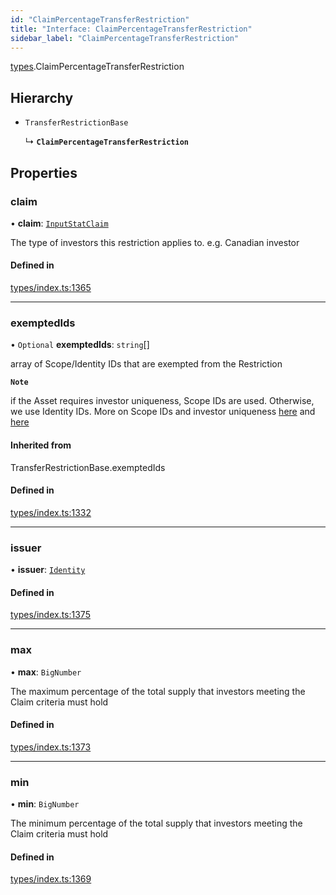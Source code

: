 ```yaml
---
id: "ClaimPercentageTransferRestriction"
title: "Interface: ClaimPercentageTransferRestriction"
sidebar_label: "ClaimPercentageTransferRestriction"
---
```


[types](../../../modules/Types/Types.md).ClaimPercentageTransferRestriction

## Hierarchy

- `TransferRestrictionBase`

  ↳ **`ClaimPercentageTransferRestriction`**

## Properties

### claim

• **claim**: [`InputStatClaim`](../../../modules/Types/Types.md#inputstatclaim)

The type of investors this restriction applies to. e.g. Canadian investor

#### Defined in

[types/index.ts:1365](https://github.com/PolymeshAssociation/polymesh-sdk/blob/b6f9fb883/src/types/index.ts#L1365)

___

### exemptedIds

• `Optional` **exemptedIds**: `string`[]

array of Scope/Identity IDs that are exempted from the Restriction

**`Note`**

 if the Asset requires investor uniqueness, Scope IDs are used. Otherwise, we use Identity IDs. More on Scope IDs and investor uniqueness
  [here](https://developers.polymesh.network/introduction/identity#polymesh-unique-identity-system-puis) and
  [here](https://developers.polymesh.network/polymesh-docs/primitives/confidential-identity)

#### Inherited from

TransferRestrictionBase.exemptedIds

#### Defined in

[types/index.ts:1332](https://github.com/PolymeshAssociation/polymesh-sdk/blob/b6f9fb883/src/types/index.ts#L1332)

___

### issuer

• **issuer**: [`Identity`](../../../classes/API/Entities/Identity/Identity.md)

#### Defined in

[types/index.ts:1375](https://github.com/PolymeshAssociation/polymesh-sdk/blob/b6f9fb883/src/types/index.ts#L1375)

___

### max

• **max**: `BigNumber`

The maximum percentage of the total supply that investors meeting the Claim criteria must hold

#### Defined in

[types/index.ts:1373](https://github.com/PolymeshAssociation/polymesh-sdk/blob/b6f9fb883/src/types/index.ts#L1373)

___

### min

• **min**: `BigNumber`

The minimum percentage of the total supply that investors meeting the Claim criteria must hold

#### Defined in

[types/index.ts:1369](https://github.com/PolymeshAssociation/polymesh-sdk/blob/b6f9fb883/src/types/index.ts#L1369)
